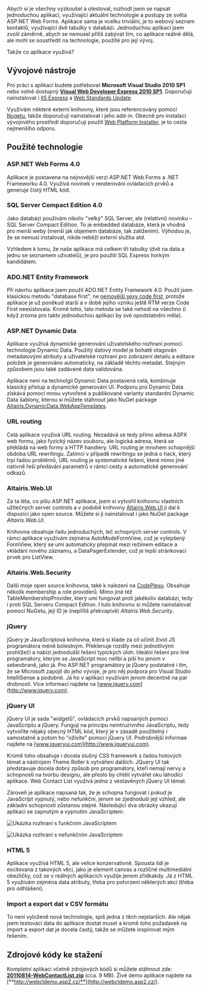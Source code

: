 <!-- dcterms:identifier = aspnetcz#331 -->
<!-- dcterms:title = WebContactList: Nová ukázková aplikace postavená na moderních technologiích -->
<!-- dcterms:abstract = Abych si je všechny vyzkoušel a otestoval, rozhodl jsem se napsat jednoduchou aplikaci, využívající aktuální technologie a postupy ze světa ASP.NET Web Forms. Pokud vás zajímá, nabízím její popis a zdrojový kód ke stažení. Aktualizováno: živé demo -->
<!-- np9:categoryId = 7 -->
<!-- x4w:category = Software -->
<!-- np9:authorId = 1 -->
<!-- np9:authorEmail = michal.valasek@altairis.cz -->
<!-- dcterms:creator = Michal Altair Valášek -->
<!-- dcterms:created = 2011-08-15T11:28:16.843+02:00 -->
<!-- dcterms:date = 2011-08-15T11:28:18+02:00 -->
<!-- x4w:pictureWidth = 150 -->
<!-- x4w:pictureHeight = 150 -->
<!-- x4w:pictureUrl = /perex-pictures/20110815-webcontactlist-nova-ukazkova-aplikace-postavena-na-modernich-technologiich.png -->

Abych si je všechny vyzkoušel a otestoval, rozhodl jsem se napsat jednoduchou aplikaci, využívající aktuální technologie a postupy ze světa ASP.NET Web Forms. Aplikace sama je vcelku triviální, je to webový seznam kontaktů, využívající dvě tabulky v databázi. Jednoduchou aplikaci jsem zvolil záměrně, abych se nemusel příliš zabývat tím, co aplikace reálně dělá, ale mohl se soustředit na technologie, použité pro její vývoj.

Takže co aplikace využívá?

## Vývojové nástroje

Pro práci s aplikací budete potřebovat **Microsoft Visual Studio 2010 SP1** nebo volně dostupný **[Visual Web Developer Express 2010 SP1](http://www.microsoft.com/visualstudio/en-us/products/2010-editions/visual-web-developer-express)**. Doporučuji nainstalovat i [IIS Express](http://learn.iis.net/page.aspx/868/iis-express-overview/) a [Web Standards Update](http://visualstudiogallery.msdn.microsoft.com/a15c3ce9-f58f-42b7-8668-53f6cdc2cd83).

Využívám některé externí knihovny, které jsou referencovány pomocí [Nugetu](http://www.nuget.org/), takže doporučuji nainstalovat i jeho add-in. Obecně pro instalaci vývojového prostředí doporučuji použít [Web Platform Installer](http://www.microsoft.com/web/), je to cesta nejmenšího odporu.

## Použité technologie

### ASP.NET Web Forms 4.0

Aplikace je postavena na nejnovější verzi ASP.NET Web Forms a .NET Frameworku 4.0. Využívá novinek v renderování ovládacích prvků a generuje čistý HTML kód.

### SQL Server Compact Edition 4.0

Jako databázi používám nikoliv "velký" SQL Server, ale (relativní) novinku – SQL Server Compact Edition. To je embedded databáze, která je vhodná pro menší weby (menší jak objemem databáze, tak zatížením). Výhodou je, že se nemusí instalovat, nikde neběží externí služba atd.

Vzhledem k tomu, že naše aplikace má celkem tři tabulky (dvě na data a jednu se seznamem uživatelů), je pro použití SQL Express horkým kandidátem.

### ADO.NET Entity Framework

Při návrhu aplikace jsem použil ADO.NET Entity Framework 4.0. Použil jsem klasickou metodu "database first", ne [nejnovější sexy code first](http://weblogs.asp.net/scottgu/archive/2010/07/16/code-first-development-with-entity-framework-4.aspx), protože aplikace je už poněkud starší a v době jejího vzniku ještě RTM verze Code First neexistovala. Kromě toho, tato metoda se také nehodí na všechno (i když zrovna pro takto jednoduchou aplikaci by své opodstatnění měla).

### ASP.NET Dynamic Data

Aplikace využívá dynamické generování uživatelského rozhraní pomocí technologie Dynamic Data. Použitý datový model je bohatě otagován metadatovými atributy a uživatelské rozhraní pro zobrazení detailu a editace položek je generováno automaticky, na základě těchto metadat. Stejným způsobem jsou také zadávané data validována.

Aplikace není na technolgii Dynamic Data postavená celá, kombinuje klasický přístup a dynamické generování UI. Podporu pro Dynamic Data získává pomocí mnou vytvořené a publikované varianty standardní Dynamic Data šablony, kterou si můžete stáhnout jako NuGet package [Altairis.DynamicData.WebAppTemplates](http://www.nuget.org/List/Packages/Altairis.DynamicData.WebAppTemplates).

### URL routing

Celá aplikace využívá URL routing. Nezadává se tedy přímo adresa ASPX web formu, jako fyzický název souboru, ale logická adresa, která se překládá na web formy a HTTP handlery. URL routing je mnohem schopnější obdoba URL rewritingu. Zatímci v případě rewritingu se jedná o hack, který trpí řadou problémů, URL routing je systematické řešení, které mimo jiné nativně řeší předávání parametrů v rámci cesty a automatické generování odkazů.

### Altairis.Web.UI

Za ta léta, co píšu ASP.NET aplikace, jsem si vytvořil knihovnu vlastních užitečných server controls a v podobě knihovny [Altairis.Web.UI](http://altairiswebui.codeplex.com/) ji dal k dispozici jako open source. Můžete si ji nainstalovat i jako NuGet package *Altairis.Web.UI*.

Knihovna obsahuje řadu jednoduchých, leč schopných server controls. V rámci aplikace využívám zejména AutoModeFormView, což je vylepšený FormView, který se umí automaticky přepínat mezi režimem editace a vkládání nového záznamu, a DataPagerExtender, což je lepší stránkovací prvek pro ListView.

### Altairis.Web.Security

Další moje open source knihovna, také k nalezení na [CodePlexu](http://altairiswebsecurity.codeplex.com/). Obsahuje několik membership a role providerů. Mimo jiné též TableMembershipProvider, který umí fungovat proti jakékoliv databází, tedy i proti SQL Serveru Compact Edition. I tuto knihovnu si můžete nainstalovat pomocí NuGetu, její ID je (nepříliš překvapivě) *Altairis.Web.Security*.

### jQuery

jQuery je JavaScriptová knihovna, která si klade za cíl učinit život JS programátora méně bolestným. Překlenuje rozdíly mezi jednotlivými prohlížeči a nabízí jednodušší řešení typických úloh. Ideální řešení pro líné programátory, kterým se JavaScript moc nelíbí a píší ho jenom v sebeobraně, jako já. Pro ASP.NET programátory je jQuery podstatné i tím, že se Microsoft zapojil do jeho vývoje, je pro něj podpora pro Visual Studio IntelliSense a podobně. Já ho v aplikaci využívám jenom decentně na pár drobností. Více informací najdete na [www.jquery.com](http://www.jquery.com). 

### jQuery UI

jQuery UI je sada "widgetů", ovládacích prvků napsaných pomocí JavaScriptu a jQuery. Fungují na principu neintruzivního JavaScriptu, tedy vytvoříte nějaký obecný HTML kód, který je v zásadě použitelný i samostatně a potom ho "oživíte" pomocí jQuery UI. Podrobnější informae najdete na [www.jqueryui.com](http://www.jqueryui.com). 

Kromě toho obsahuje i docela slušný CSS framework s řadou hotových témat a nástrojem Theme Roller k vytváření dalších. JQuery UI tak představuje docela dobrý způsob pro programátory, kteří nemají nervy a schopnosti na tvorbu designu, ale přesto by chtěli vytvářet oku lahodící aplikace. Web Contact List využívá jedno z vestavěných jQuery UI témat.

Zároveň je aplikace napsaná tak, že je schopna fungovat i pokud je JavaScript vypnutý, nebo nefunkční, jenom se zjednoduší její vzhled, ale základní schopnosti zůstanou stejné. Následující dva obrázky ukazují aplikaci se zapnutým a vypnutím JavaScriptem:

![Ukázka rozhraní s funkčním JavaScriptem](https://www.cdn.altairis.cz/Blog/2011/20110815-webcl_script_3.png "Ukázka rozhraní s funkčním JavaScriptem")

![Ukázka rozhraní s nefunkčním JavaScriptem](https://www.cdn.altairis.cz/Blog/2011/20110815-webcl_noscript_3.png "Ukázka rozhraní s nefunkčním JavaScriptem")

### HTML 5

Aplikace využívá HTML 5, ale velice konzervativně. Spousta lidí je excitovaná z takových věcí, jako je element canvas a rozličné multimediální obezličky, což se v reálných aplikacích využije jenom zřídkakdy. Já z HTML 5 využívám zejména data atributy, třeba pro potvrzení některých akcí (třeba pro odhlášení).

### Import a export dat v CSV formátu

To není vyloženě nová technologie, spíš jedna z těch nejstarších. Ale nějak jsem testovací data do aplikace dostat musel a kromě toho požadavek na import a export dat je docela častý, takže se můžete inspirovat mým řešením.

## Zdrojové kódy ke stažení

Kompletní aplikaci včetně zdrojových kódů si můžete stáhnout zde: **[20110814-WebContactList.zip](https://www.cdn.altairis.cz/Blog/2011/20110814-WebContactList.zip)** (cca. 9 MB). Živé demo aplikace najdete na [**http://webcldemo.asp2.cz/**](http://webcldemo.asp2.cz/). 